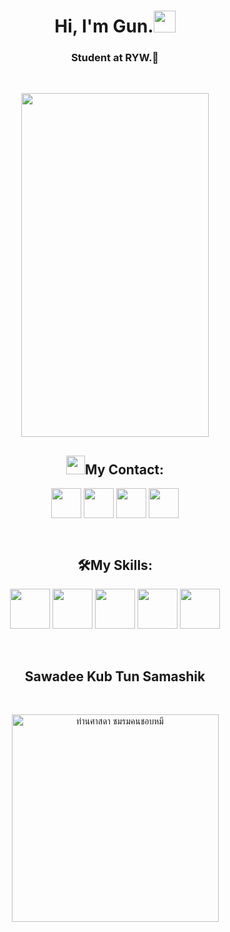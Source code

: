 <h1 align = "center"> Hi, I'm Gun.<img src="https://media.giphy.com/media/hvRJCLFzcasrR4ia7z/giphy.gif" width="35"></h1>
<h3 align="center">Student at RYW.🌟</h3> <br>

<p align = "center">
<img width="300" height="550" src="https://github.com/tony007x/picture/blob/main/S__3579927.jpg" /> </p>


<h2 align="center"><img src="https://media.giphy.com/media/iY8CRBdQXODJSCERIr/giphy.gif" width="30px">My Contact: </h2>
<p align="center">
  <a href="https://www.facebook.com/gunaekanan/" target="blank"><img align="center"
      src="https://raw.githubusercontent.com/rahuldkjain/github-profile-readme-generator/master/src/images/icons/Social/facebook.svg"
      style="height: 3rem" /></a>
  <a href="https://www.instagram.com/_gunnotgun/" target="blank"><img align="center"
      src="https://raw.githubusercontent.com/rahuldkjain/github-profile-readme-generator/master/src/images/icons/Social/instagram.svg"
      style="height: 3rem"/></a>
  <a href="https://www.youtube.com/c/MistBanez" target="blank"><img align="center"
      src="https://raw.githubusercontent.com/rahuldkjain/github-profile-readme-generator/master/src/images/icons/Social/youtube.svg"
      style="height: 3rem"/></a>
 <a href="https://twitter.com/_gunnotgun" target="blank"><img align="center"
      src="https://raw.githubusercontent.com/rahuldkjain/github-profile-readme-generator/master/src/images/icons/Social/twitter.svg"
      style="height: 3rem"/></a>
</p>
<br>

<h2 align="center">🛠️My Skills:</h2>
<p align="center">
 <img src="https://cdn.jsdelivr.net/gh/devicons/devicon/icons/python/python-original.svg"  style="height: 4rem"/>
 <img src="https://cdn.jsdelivr.net/gh/devicons/devicon/icons/cplusplus/cplusplus-original.svg"  style="height: 4rem"/>
<img src="https://cdn.jsdelivr.net/gh/devicons/devicon/icons/html5/html5-original-wordmark.svg" style="height: 4rem"/>
<img src="https://cdn.jsdelivr.net/gh/devicons/devicon/icons/css3/css3-original-wordmark.svg" style="height: 4rem"/>
<img src="https://cdn.jsdelivr.net/gh/devicons/devicon/icons/javascript/javascript-plain.svg" style="height: 4rem"/>
</p>
<br>

<h2 align="center">Sawadee Kub Tun Samashik</h2> <br>
<p align = "center">
 <img src="https://i.pinimg.com/474x/d8/ac/3a/d8ac3ad182334ba859ceb9f70f3a64fd.jpg" jsaction="load:XAeZkd;" jsname="HiaYvf" class="n3VNCb" alt="ท่านศาสดา ชมรมคนชอบหมี" data-noaft="1" style="width: 331px; height: 332px; margin: 0px;"></p>
